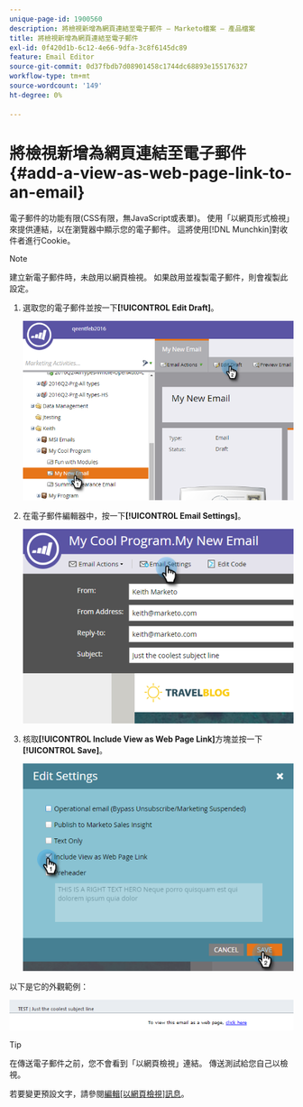 ```yaml
---
unique-page-id: 1900560
description: 將檢視新增為網頁連結至電子郵件 — Marketo檔案 — 產品檔案
title: 將檢視新增為網頁連結至電子郵件
exl-id: 0f420d1b-6c12-4e66-9dfa-3c8f6145dc89
feature: Email Editor
source-git-commit: 0d37fbdb7d08901458c1744dc68893e155176327
workflow-type: tm+mt
source-wordcount: '149'
ht-degree: 0%

---
```


# 將檢視新增為網頁連結至電子郵件 {#add-a-view-as-web-page-link-to-an-email}

電子郵件的功能有限(CSS有限，無JavaScript或表單)。 使用「以網頁形式檢視」來提供連結，以在瀏覽器中顯示您的電子郵件。 這將使用[!DNL Munchkin]對收件者進行Cookie。

>[!NOTE]
>
>建立新電子郵件時，未啟用以網頁檢視。 如果啟用並複製電子郵件，則會複製此設定。

1. 選取您的電子郵件並按一下&#x200B;**[!UICONTROL Edit Draft]**。

   ![](assets/one-5.png)

1. 在電子郵件編輯器中，按一下&#x200B;**[!UICONTROL Email Settings]**。

   ![](assets/two-5.png)

1. 核取&#x200B;**[!UICONTROL Include View as Web Page Link]**&#x200B;方塊並按一下&#x200B;**[!UICONTROL Save]**。

   ![](assets/three-4.png)

以下是它的外觀範例：

![](assets/four-3.png)

>[!TIP]
>
>在傳送電子郵件之前，您不會看到「以網頁檢視」連結。 傳送測試給您自己以檢視。

若要變更預設文字，請參閱[編輯[以網頁檢視]訊息](/help/marketo/product-docs/administration/email-setup/edit-the-view-as-web-page-message.md)。
